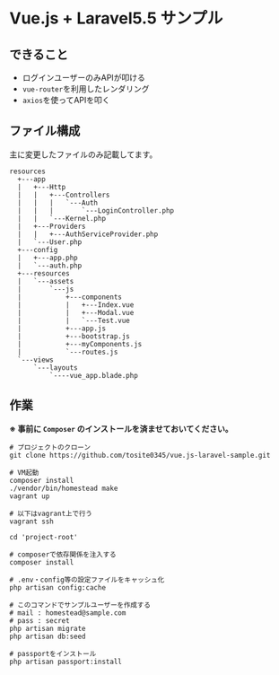 # Vue.js + Laravel5.5 サンプル

## できること
+ ログインユーザーのみAPIが叩ける
+ `vue-router`を利用したレンダリング
+ `axios`を使ってAPIを叩く

## ファイル構成

主に変更したファイルのみ記載してます。

```
resources
  +---app
  |   +---Http
  |   |   +---Controllers
  |   |   |   `---Auth
  |   |   |       `---LoginController.php
  |   |   `---Kernel.php
  |   +---Providers
  |   |   +---AuthServiceProvider.php
  |   `---User.php
  +---config
  |   +---app.php
  |   `---auth.php  
  +---resources
  |   `---assets
  |       `---js
  |           +---components
  |           |   +---Index.vue
  |           |   +---Modal.vue
  |           |   `---Test.vue
  |           +---app.js
  |           +---bootstrap.js
  |           +---myComponents.js
  |           `---routes.js
  `---views
      `---layouts
          `----vue_app.blade.php
```

## 作業
**※ 事前に `Composer` のインストールを済ませておいてください。**

```bash:console
# プロジェクトのクローン
git clone https://github.com/tosite0345/vue.js-laravel-sample.git

# VM起動
composer install
./vendor/bin/homestead make
vagrant up

# 以下はvagrant上で行う
vagrant ssh

cd 'project-root'

# composerで依存関係を注入する
composer install

# .env・config等の設定ファイルをキャッシュ化
php artisan config:cache

# このコマンドでサンプルユーザーを作成する
# mail : homestead@sample.com
# pass : secret
php artisan migrate
php artisan db:seed

# passportをインストール
php artisan passport:install
```